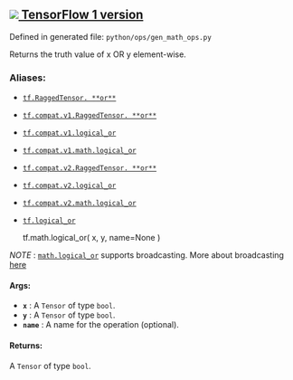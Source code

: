 [ ![](https://tensorflow.google.cn/images/tf_logo_32px.png) TensorFlow 1
version](/versions/r1.15/api_docs/python/tf/math/logical_or)  
---  
  
Defined in generated file: `python/ops/gen_math_ops.py`

Returns the truth value of x OR y element-wise.

### Aliases:

  * [`tf.RaggedTensor. **or**`](/api_docs/python/tf/RaggedTensor#__or__)
  * [`tf.compat.v1.RaggedTensor. **or**`](/api_docs/python/tf/RaggedTensor#__or__)
  * [`tf.compat.v1.logical_or`](/api_docs/python/tf/math/logical_or)
  * [`tf.compat.v1.math.logical_or`](/api_docs/python/tf/math/logical_or)
  * [`tf.compat.v2.RaggedTensor. **or**`](/api_docs/python/tf/RaggedTensor#__or__)
  * [`tf.compat.v2.logical_or`](/api_docs/python/tf/math/logical_or)
  * [`tf.compat.v2.math.logical_or`](/api_docs/python/tf/math/logical_or)
  * [`tf.logical_or`](/api_docs/python/tf/math/logical_or)

    
    
    tf.math.logical_or(
        x,
        y,
        name=None
    )
    

_NOTE_ :
[`math.logical_or`](https://tensorflow.google.cn/api_docs/python/tf/math/logical_or)
supports broadcasting. More about broadcasting
[here](http://docs.scipy.org/doc/numpy/user/basics.broadcasting.html)

#### Args:

  * **`x`** : A `Tensor` of type `bool`.
  * **`y`** : A `Tensor` of type `bool`.
  * **`name`** : A name for the operation (optional).

#### Returns:

A `Tensor` of type `bool`.

